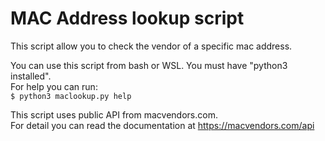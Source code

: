 # MAC Address lookup script

This script allow you to check the vendor of a specific mac address.

You can use this script from bash or WSL. You must have "python3 installed".<br>
For help you can run:<br>
`$ python3 maclookup.py help`<br>

This script uses public API from macvendors.com.<br>
For detail you can read the documentation at https://macvendors.com/api